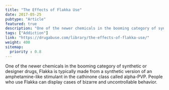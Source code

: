 ```yaml
---
title: "The Effects of Flakka Use"
date: 2017-05-25
pubtype: "Article"
featured: true
description: "One of the newer chemicals in the booming category of synthetic or designer drugs, Flakka is typically made from a synthetic version of an amphetamine-like stimulant in the cathinone class called alpha-PVP. People who use Flakka can display cases of bizarre and uncontrollable behavior."
tags: ["Addiction"]
link: "https://drugabuse.com/library/the-effects-of-flakka-use/"
weight: 400
sitemap:
  priority : 0.8
---
```

One of the newer chemicals in the booming category of synthetic or designer drugs, Flakka is typically made from a synthetic version of an amphetamine-like stimulant in the cathinone class called alpha-PVP. People who use Flakka can display cases of bizarre and uncontrollable behavior.